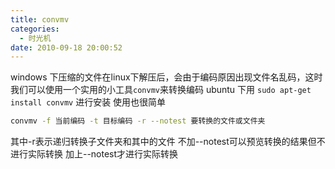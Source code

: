 ```yaml
---
title: convmv
categories:
  - 时光机
date: 2010-09-18 20:00:52
---
```


windows 下压缩的文件在linux下解压后，会由于编码原因出现文件名乱码，这时我们可以使用一个实用的小工具`convmv`来转换编码
ubuntu 下用 `sudo apt-get install convmv` 进行安装
使用也很简单

```bash
convmv -f 当前编码 -t 目标编码 -r --notest 要转换的文件或文件夹
```

其中-r表示递归转换子文件夹和其中的文件
不加--notest可以预览转换的结果但不进行实际转换
加上--notest才进行实际转换
